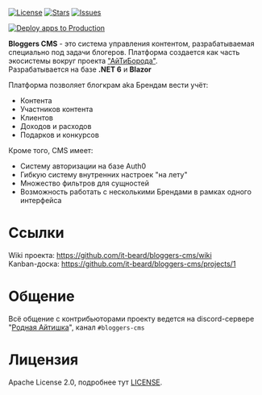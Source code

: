 [![License](https://img.shields.io/github/license/it-beard/bloggers-cms)](https://github.com/it-beard/bloggers-cms/blob/develop/LICENSE)
[![Stars](https://img.shields.io/github/stars/it-beard/bloggers-cms)](https://github.com/it-beard/bloggers-cms/stargazers)
[![Issues](https://img.shields.io/github/issues/it-beard/bloggers-cms)](https://github.com/it-beard/bloggers-cms/issues)

[![Deploy apps to Production](https://github.com/itbeard/bloggers-cms/actions/workflows/deployment-prod-action.yml/badge.svg?branch=main)](https://github.com/itbeard/bloggers-cms/actions/workflows/deployment-prod-action.yml)

**Bloggers CMS** - это система управления контентом, разрабатываемая специально под задачи блогеров. Платформа создается как часть экосистемы вокруг проекта ["АйТиБорода"](https://itbeard.com).   
Разрабатывается на базе **.NET 6** и **Blazor**

Платформа позволяет блогкрам aka Брендам вести учёт:
- Контента
- Участников контента
- Клиентов
- Доходов и расходов
- Подарков и конкурсов

Кроме того, CMS имеет: 
- Систему авторизации на базе Auth0
- Гибкую систему внутренних настроек "на лету"
- Множество фильтров для сущностей
- Возможность работать с несколькими Брендами в рамках одного интерфейса

# Ссылки
Wiki проекта: https://github.com/it-beard/bloggers-cms/wiki  
Kanban-доска: https://github.com/it-beard/bloggers-cms/projects/1

# Общение
Всё общение с контрибьюторами проекту ведется на discord-сервере "[Родная Айтишка](https://discord.gg/it)", канал `#bloggers-cms`

# Лицензия

Apache License 2.0, подробнее тут [LICENSE](LICENSE).
